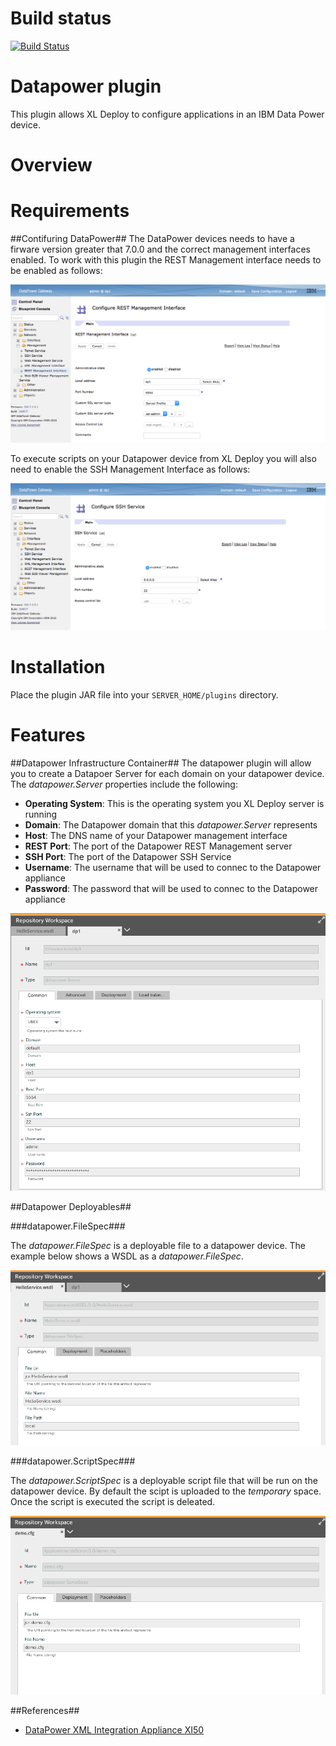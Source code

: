 # Build status #

[![Build Status](https://travis-ci.org/xebialabs-community/xlr-datapower-plugin.svg?branch=master)](https://travis-ci.org/xebialabs-community/xlr-datapower-plugin)

# Datapower plugin #
This plugin allows XL Deploy to configure applications in an IBM Data Power device.

# Overview #


# Requirements #

##Contifuring DataPower##
The DataPower devices needs to have a firware version greater that 7.0.0 and the correct management interfaces enabled.  To work with this plugin the REST Management interface needs to be enabled as follows:

![DP_Configure_REST_Management_Interface](images/DP_Configure_REST_Management_Interface.png)

To execute scripts on your Datapower device from XL Deploy you will also need to enable the SSH Management Interface as follows:

![DP_Configure_SSH_Service](images/DP_Configure_SSH_Service.png)


# Installation #

Place the plugin JAR file into your `SERVER_HOME/plugins` directory. 

# Features #

##Datapower Infrastructure Container##
The datapower plugin will allow you to create a Datapoer Server for each domain on your datapower device.  The *datapower.Server* properties include the following:

* **Operating System**: This is the operating system you XL Deploy server is running
* **Domain**: The Datapower domain that this *datapower.Server* represents
* **Host**: The DNS name of your Datapower management interface
* **REST Port**: The port of the Datapower REST Management server
* **SSH Port**: The port of the Datapower SSH Service
* **Username**: The username that will be used to connec to the Datapower appliance
* **Password**: The password that will be used to connec to the Datapower appliance

![datapower.Server](images/datapower.Server.png)

##Datapower Deployables##

###datapower.FileSpec###

The *datapower.FileSpec* is a deployable file to a datapower device.  The example below shows a WSDL as a *datapower.FileSpec*.

![datapower.FileSpec](images/datapower.FileSpec.png)

###datapower.ScriptSpec###

The *datapower.ScriptSpec* is a deployable script file that will be run on the datapower device.  By default the scipt is uploaded to the *temporary* space.  Once the script is executed the script is deleated.

![datapower.ScriptSpec](images/datapower.ScriptSpec.png)

##References##

* [DataPower XML Integration Appliance XI50](ftp://ftp.software.ibm.com/software/integration/datapower/library/prod_docs/4Q2008/XI-3.7.2-CommandReference.pdf)

